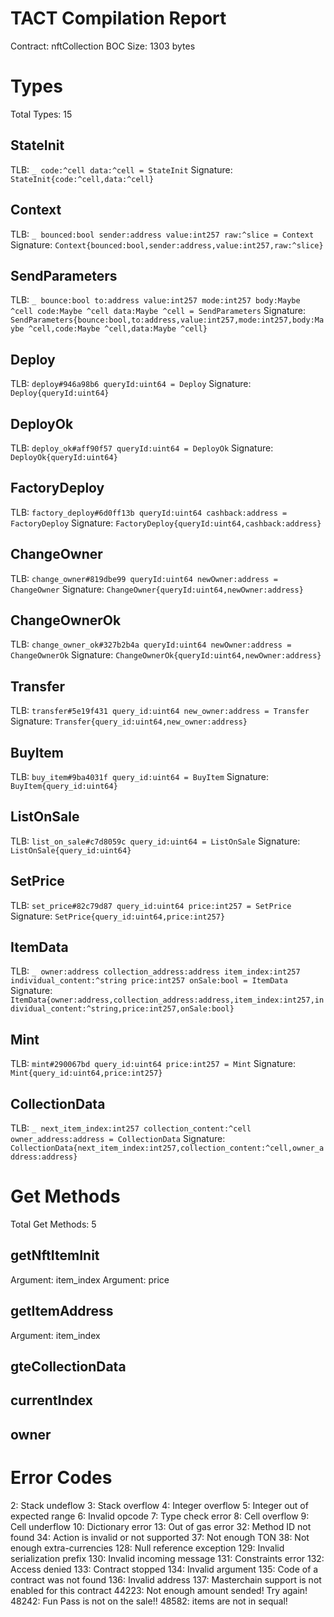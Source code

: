 # TACT Compilation Report
Contract: nftCollection
BOC Size: 1303 bytes

# Types
Total Types: 15

## StateInit
TLB: `_ code:^cell data:^cell = StateInit`
Signature: `StateInit{code:^cell,data:^cell}`

## Context
TLB: `_ bounced:bool sender:address value:int257 raw:^slice = Context`
Signature: `Context{bounced:bool,sender:address,value:int257,raw:^slice}`

## SendParameters
TLB: `_ bounce:bool to:address value:int257 mode:int257 body:Maybe ^cell code:Maybe ^cell data:Maybe ^cell = SendParameters`
Signature: `SendParameters{bounce:bool,to:address,value:int257,mode:int257,body:Maybe ^cell,code:Maybe ^cell,data:Maybe ^cell}`

## Deploy
TLB: `deploy#946a98b6 queryId:uint64 = Deploy`
Signature: `Deploy{queryId:uint64}`

## DeployOk
TLB: `deploy_ok#aff90f57 queryId:uint64 = DeployOk`
Signature: `DeployOk{queryId:uint64}`

## FactoryDeploy
TLB: `factory_deploy#6d0ff13b queryId:uint64 cashback:address = FactoryDeploy`
Signature: `FactoryDeploy{queryId:uint64,cashback:address}`

## ChangeOwner
TLB: `change_owner#819dbe99 queryId:uint64 newOwner:address = ChangeOwner`
Signature: `ChangeOwner{queryId:uint64,newOwner:address}`

## ChangeOwnerOk
TLB: `change_owner_ok#327b2b4a queryId:uint64 newOwner:address = ChangeOwnerOk`
Signature: `ChangeOwnerOk{queryId:uint64,newOwner:address}`

## Transfer
TLB: `transfer#5e19f431 query_id:uint64 new_owner:address = Transfer`
Signature: `Transfer{query_id:uint64,new_owner:address}`

## BuyItem
TLB: `buy_item#9ba4031f query_id:uint64 = BuyItem`
Signature: `BuyItem{query_id:uint64}`

## ListOnSale
TLB: `list_on_sale#c7d8059c query_id:uint64 = ListOnSale`
Signature: `ListOnSale{query_id:uint64}`

## SetPrice
TLB: `set_price#82c79d87 query_id:uint64 price:int257 = SetPrice`
Signature: `SetPrice{query_id:uint64,price:int257}`

## ItemData
TLB: `_ owner:address collection_address:address item_index:int257 individual_content:^string price:int257 onSale:bool = ItemData`
Signature: `ItemData{owner:address,collection_address:address,item_index:int257,individual_content:^string,price:int257,onSale:bool}`

## Mint
TLB: `mint#290067bd query_id:uint64 price:int257 = Mint`
Signature: `Mint{query_id:uint64,price:int257}`

## CollectionData
TLB: `_ next_item_index:int257 collection_content:^cell owner_address:address = CollectionData`
Signature: `CollectionData{next_item_index:int257,collection_content:^cell,owner_address:address}`

# Get Methods
Total Get Methods: 5

## getNftItemInit
Argument: item_index
Argument: price

## getItemAddress
Argument: item_index

## gteCollectionData

## currentIndex

## owner

# Error Codes
2: Stack undeflow
3: Stack overflow
4: Integer overflow
5: Integer out of expected range
6: Invalid opcode
7: Type check error
8: Cell overflow
9: Cell underflow
10: Dictionary error
13: Out of gas error
32: Method ID not found
34: Action is invalid or not supported
37: Not enough TON
38: Not enough extra-currencies
128: Null reference exception
129: Invalid serialization prefix
130: Invalid incoming message
131: Constraints error
132: Access denied
133: Contract stopped
134: Invalid argument
135: Code of a contract was not found
136: Invalid address
137: Masterchain support is not enabled for this contract
44223: Not enough amount sended! Try again!
48242: Fun Pass is not on the sale!!
48582: items are not in sequal!